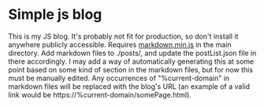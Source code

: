 # Simple js blog
This is my JS blog.
It's probably not fit for production, so don't install it anywhere publicly accessible.
Requires [markdown.min.js](https://github.com/evilstreak/markdown-js) in the main directory. Add markdown files to ./posts/, and update the postList.json file in there accordingly.
I may add a way of automatically generating this at some point based on some kind of section in the markdown files, but for now this must be manually edited.
Any occurrences of "%current-domain" in markdown files will be replaced with the blog's URL (an example of a valid link would be https://%current-domain/somePage.html).

